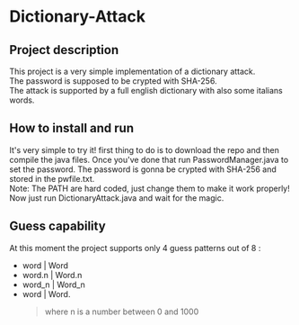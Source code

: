 # Dictionary-Attack
## Project description
This project is a very simple implementation of a dictionary attack.  
The password is supposed to be crypted with SHA-256.  
The attack is supported by a full english dictionary with also some italians words.
## How to install and run
It's very simple to try it! first thing to do is to download the repo and then compile the java files.
Once you've done that run PasswordManager.java to set the password. The password is gonna be crypted with SHA-256 and stored in the pwfile.txt.  
Note: The PATH are hard coded, just change them to make it work properly!  
Now just run DictionaryAttack.java and wait for the magic.
## Guess capability
At this moment the project supports only 4 guess patterns out of 8 :
- word | Word
- word.n | Word.n
- word_n | Word_n
- word<n> | Word<n>. 
  > where n is a number between 0 and 1000
